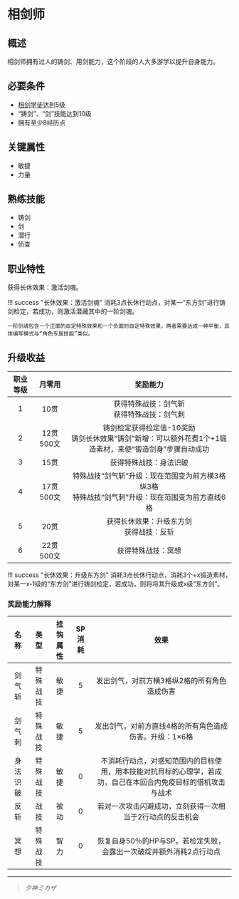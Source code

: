 # 相剑师

## 概述

相剑师拥有过人的铸剑、用剑能力，这个阶段的人大多游学以提升自身能力。

## 必要条件

* <a href="../XiangJian_Apprentice" target="_blank">相剑学徒</a>达到5级
* “铸剑”、“剑”技能达到10级
* 拥有至少8经历点

## 关键属性

* 敏捷
* 力量

## 熟练技能

* 铸剑
* 剑
* 潜行
* 侦查

## 职业特性

获得长休效果：激活剑魂。

!!! success "长休效果：激活剑魂"
    消耗3点长休行动点，对某一“东方剑”进行铸剑检定，若成功，则激活潜藏其中的一阶剑魂。

    一阶剑魂包含一个正面的自定特殊效果和一个负面的自定特殊效果，两者需要达成一种平衡，具体编写模式与“角色专属技能”类似。

## 升级收益

职业等级|月零用|奖励能力
:--:|:--:|:--:
1|10贯|获得特殊战技：剑气斩<br>获得特殊战技：剑气刺
2|12贯500文|铸剑检定获得检定值-10奖励<br>铸剑长休效果“铸剑”新增：可以额外花费1个+1锻造素材，来使“锻造剑身”步骤自动成功
3|15贯|获得特殊战技：身法识破
4|17贯500文|特殊战技“剑气斩”升级：现在范围变为前方横3格纵3格<br>特殊战技“剑气刺”升级：现在范围变为前方直线6格
5|20贯|获得长休效果：升级东方剑<br>获得战技：反斩
6|22贯500文|获得特殊战技：冥想

!!! success "长休效果：升级东方剑"
    消耗3点长休行动点，消耗3个+x锻造素材，对某一x-1级的“东方剑”进行铸剑检定，若成功，则将将其升级成x级“东方剑”。

### 奖励能力解释

名称|类型|挂钩属性|SP消耗|效果
:--:|:--:|:--:|:--:|:--:
剑气斩|特殊战技|敏捷|5|发出剑气，对前方横3格纵2格的所有角色造成伤害
剑气刺|特殊战技|敏捷|5|发出剑气，对前方直线4格的所有角色造成伤害。升级：1×6格
身法识破|特殊战技|敏捷|0|不消耗行动点，对感知范围内的目标使用，用本技能对抗目标的心理学，若成功，自己在本回合内免疫目标的借机攻击与战术
反斩|战技|被动|0|若对一次攻击闪避成功，立刻获得一次相当于2行动点的反击机会
冥想|特殊战技|智力|0|恢复自身50％的HP与SP，若检定失败，会露出一次破绽并额外消耗2点行动点

---

> *夕神ミカザ*